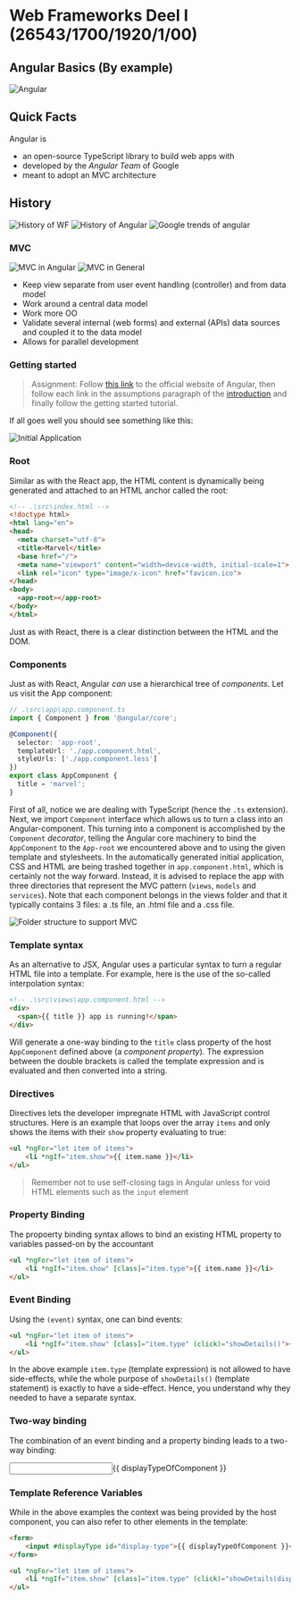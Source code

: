 # Web Frameworks Deel I (26543/1700/1920/1/00)

## Angular Basics (By example)

![Angular](Media/Angular_Logo.png)

## Quick Facts

Angular is

- an open-source TypeScript library to build web apps with
- developed by the *Angular Team* of Google
- meant to adopt an MVC architecture

## History

![History of WF](Media/History_WF.png)
![History of Angular](Media/Angular_History.png)
![Google trends of angular](Media/GT_Angular_JS.png)

### MVC

![MVC in Angular](Media/Angular_MVC.png)
![MVC in General](Media/MVC.png)

- Keep view separate from user event handling (controller) and from data model
- Work around a central data model
- Work more OO
- Validate several internal (web forms) and external (APIs) data sources and coupled it to the data model
- Allows for parallel development

### Getting started

> Assignment: Follow [this link](https://angular.io) to the official website of Angular, then follow each link in the assumptions paragraph of the [introduction](https://angular.io/docs) and finally follow the getting started tutorial.

If all goes well you should see something like this:

![Initial Application](Media/Angular_Start.png)

### Root

Similar as with the React app, the HTML content is dynamically being generated and attached to an HTML anchor called the root:

```html
<!-- .\src\index.html -->
<!doctype html>
<html lang="en">
<head>
  <meta charset="utf-8">
  <title>Marvel</title>
  <base href="/">
  <meta name="viewport" content="width=device-width, initial-scale=1">
  <link rel="icon" type="image/x-icon" href="favicon.ico">
</head>
<body>
  <app-root></app-root>
</body>
</html>
```

Just as with React, there is a clear distinction between the HTML and the DOM.

### Components

Just as with React, Angular *can* use a hierarchical tree of *components*. Let us visit the App component:

```ts
// .\src\app\app.component.ts
import { Component } from '@angular/core';

@Component({
  selector: 'app-root',
  templateUrl: './app.component.html',
  styleUrls: ['./app.component.less']
})
export class AppComponent {
  title = 'marvel';
}
```

First of all, notice we are dealing with TypeScript (hence the `.ts` extension). Next, we import `Component` interface which allows us to turn a class into an Angular-component. This turning into a component is accomplished by the `Component` *decorator*, telling the Angular core machinery to bind the `AppComponent` to the `App-root` we encountered above and to using the given template and stylesheets. In the automatically generated initial application, CSS and HTML are being trashed together in `app.component.html`, which is certainly not the way forward. Instead, it is advised to replace the app with three directories that represent the MVC pattern (`views`, `models` and `services`). Note that each component belongs in the views folder and that it typically contains 3 files: a .ts file, an .html file  and a .css file.

![Folder structure to support MVC](Media/MVC_Folders.png)

### Template syntax

As an alternative to JSX, Angular uses a particular syntax to turn a regular HTML file into a template. For example, here is the use of the so-called interpolation syntax:

```html
<!-- .\src\views\app.component.html -->
<div>
  <span>{{ title }} app is running!</span>
</div>
```

Will generate a one-way binding to the `title` class property of the host `AppComponent` defined above (a *component property*). The expression between the double brackets is called the template expression and is evaluated and then converted into a string.

### Directives

Directives lets the developer impregnate HTML with JavaScript control structures. Here is an example that loops over the array `items` and only shows the items with their `show` property evaluating to true:

```html
<ul *ngFor="let item of items">
	<li *ngIf="item.show">{{ item.name }}</li>
</ul>
```

> Remember not to use self-closing tags in Angular unless for void HTML elements such as the `input` element

### Property Binding

The propoerty binding syntax allows to bind an existing HTML property to variables passed-on by the accountant

```html
<ul *ngFor="let item of items">
	<li *ngIf="item.show" [class]="item.type">{{ item.name }}</li>
</ul>
```

### Event Binding

Using the `(event)` syntax, one can bind events:

```html
<ul *ngFor="let item of items">
	<li *ngIf="item.show" [class]="item.type" (click)="showDetails()">{{ item.name }}</li>
</ul>
```

In the above example `item.type` (template expression) is not allowed to have side-effects, while the whole purpose of `showDetails()` (template statement) is exactly to have a side-effect. Hence, you understand why they needed to have a separate syntax.

### Two-way binding

The combination of an event binding and a property binding leads to a two-way binding:

<form>
	<input [(name)]="">{{ displayTypeOfComponent }}</input>
</form>


### Template Reference Variables

While in the above examples the context was being provided by the host component, you can also refer to other elements in the template:

```html
<form>
	<input #displayType id="display-type">{{ displayTypeOfComponent }}</input>
</form>

<ul *ngFor="let item of items">
	<li *ngIf="item.show" [class]="item.type" (click)="showDetails(displayType)">{{ item.name }}</li>
</ul>
```

